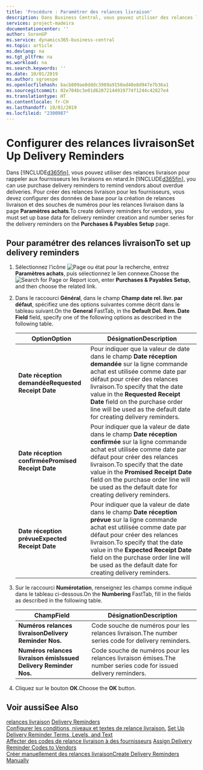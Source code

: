 ```yaml
---
title: 'Procédure : Paramétrer des relances livraison'
description: Dans Business Central, vous pouvez utiliser des relances livraison pour rappeler aux fournisseurs les livraisons en retard.
services: project-madeira
documentationcenter: ''
author: SorenGP
ms.service: dynamics365-business-central
ms.topic: article
ms.devlang: na
ms.tgt_pltfrm: na
ms.workload: na
ms.search.keywords: ''
ms.date: 10/01/2019
ms.author: sgroespe
ms.openlocfilehash: bacb809ae0dddc3989a9150ad40e8d947e7b36a1
ms.sourcegitcommit: 02e704bc3e01d62072144919774f1244c42827e4
ms.translationtype: HT
ms.contentlocale: fr-CH
ms.lasthandoff: 10/01/2019
ms.locfileid: "2300987"
---
```

# <a name="set-up-delivery-reminders"></a><span data-ttu-id="17b55-103">Configurer des relances livraison</span><span class="sxs-lookup"><span data-stu-id="17b55-103">Set Up Delivery Reminders</span></span>
<span data-ttu-id="17b55-104">Dans [!INCLUDE[d365fin](../../includes/d365fin_md.md)], vous pouvez utiliser des relances livraison pour rappeler aux fournisseurs les livraisons en retard.</span><span class="sxs-lookup"><span data-stu-id="17b55-104">In [!INCLUDE[d365fin](../../includes/d365fin_md.md)], you can use purchase delivery reminders to remind vendors about overdue deliveries.</span></span> <span data-ttu-id="17b55-105">Pour créer des relances livraison pour les fournisseurs, vous devez configurer des données de base pour la création de relances livraison et des souches de numéros pour les relances livraison dans la page **Paramètres achats**.</span><span class="sxs-lookup"><span data-stu-id="17b55-105">To create delivery reminders for vendors, you must set up base data for delivery reminder creation and number series for the delivery reminders on the **Purchases & Payables Setup** page.</span></span>  

## <a name="to-set-up-delivery-reminders"></a><span data-ttu-id="17b55-106">Pour paramétrer des relances livraison</span><span class="sxs-lookup"><span data-stu-id="17b55-106">To set up delivery reminders</span></span>  

1.  <span data-ttu-id="17b55-107">Sélectionnez l'icône ![Page ou état pour la recherche](../../media/ui-search/search_small.png "Page ou état pour la recherche"), entrez **Paramètres achats**, puis sélectionnez le lien connexe.</span><span class="sxs-lookup"><span data-stu-id="17b55-107">Choose the ![Search for Page or Report](../../media/ui-search/search_small.png "Search for Page or Report icon") icon, enter **Purchases & Payables Setup**, and then choose the related link.</span></span>  
2.  <span data-ttu-id="17b55-108">Dans le raccourci **Général**, dans le champ **Champ date rel. livr. par défaut**, spécifiez une des options suivantes comme décrit dans le tableau suivant.</span><span class="sxs-lookup"><span data-stu-id="17b55-108">On the **General** FastTab, in the **Default Del. Rem. Date Field** field, specify one of the following options as described in the following table.</span></span>  

    |<span data-ttu-id="17b55-109">Option</span><span class="sxs-lookup"><span data-stu-id="17b55-109">Option</span></span>|<span data-ttu-id="17b55-110">Désignation</span><span class="sxs-lookup"><span data-stu-id="17b55-110">Description</span></span>|  
    |----------------------------------|---------------------------------------|  
    |<span data-ttu-id="17b55-111">**Date réception demandée**</span><span class="sxs-lookup"><span data-stu-id="17b55-111">**Requested Receipt Date**</span></span>|<span data-ttu-id="17b55-112">Pour indiquer que la valeur de date dans le champ **Date réception demandée** sur la ligne commande achat est utilisée comme date par défaut pour créer des relances livraison.</span><span class="sxs-lookup"><span data-stu-id="17b55-112">To specify that the date value in the **Requested Receipt Date** field on the purchase order line will be used as the default date for creating delivery reminders.</span></span>|  
    |<span data-ttu-id="17b55-113">**Date réception confirmée**</span><span class="sxs-lookup"><span data-stu-id="17b55-113">**Promised Receipt Date**</span></span>|<span data-ttu-id="17b55-114">Pour indiquer que la valeur de date dans le champ **Date réception confirmée** sur la ligne commande achat est utilisée comme date par défaut pour créer des relances livraison.</span><span class="sxs-lookup"><span data-stu-id="17b55-114">To specify that the date value in the **Promised Receipt Date** field on the purchase order line will be used as the default date for creating delivery reminders.</span></span>|  
    |<span data-ttu-id="17b55-115">**Date réception prévue**</span><span class="sxs-lookup"><span data-stu-id="17b55-115">**Expected Receipt Date**</span></span>|<span data-ttu-id="17b55-116">Pour indiquer que la valeur de date dans le champ **Date réception prévue** sur la ligne commande achat est utilisée comme date par défaut pour créer des relances livraison.</span><span class="sxs-lookup"><span data-stu-id="17b55-116">To specify that the date value in the **Expected Receipt Date** field on the purchase order line will be used as the default date for creating delivery reminders.</span></span>|  

3.  <span data-ttu-id="17b55-117">Sur le raccourci **Numérotation**, renseignez les champs comme indiqué dans le tableau ci-dessous.</span><span class="sxs-lookup"><span data-stu-id="17b55-117">On the **Numbering** FastTab, fill in the fields as described in the following table.</span></span>  

    |<span data-ttu-id="17b55-118">Champ</span><span class="sxs-lookup"><span data-stu-id="17b55-118">Field</span></span>|<span data-ttu-id="17b55-119">Désignation</span><span class="sxs-lookup"><span data-stu-id="17b55-119">Description</span></span>|  
    |---------------------------------|---------------------------------------|  
    |<span data-ttu-id="17b55-120">**Numéros relances livraison**</span><span class="sxs-lookup"><span data-stu-id="17b55-120">**Delivery Reminder Nos.**</span></span>|<span data-ttu-id="17b55-121">Code souche de numéros pour les relances livraison.</span><span class="sxs-lookup"><span data-stu-id="17b55-121">The number series code for delivery reminders.</span></span>|  
    |<span data-ttu-id="17b55-122">**Numéros relances livraison émis**</span><span class="sxs-lookup"><span data-stu-id="17b55-122">**Issued Delivery Reminder Nos.**</span></span>|<span data-ttu-id="17b55-123">Code souche de numéros pour les relances livraison émises.</span><span class="sxs-lookup"><span data-stu-id="17b55-123">The number series code for issued delivery reminders.</span></span>|  

4.  <span data-ttu-id="17b55-124">Cliquez sur le bouton **OK**.</span><span class="sxs-lookup"><span data-stu-id="17b55-124">Choose the **OK** button.</span></span>  

## <a name="see-also"></a><span data-ttu-id="17b55-125">Voir aussi</span><span class="sxs-lookup"><span data-stu-id="17b55-125">See Also</span></span>  
 <span data-ttu-id="17b55-126">[relances livraison](delivery-reminders.md) </span><span class="sxs-lookup"><span data-stu-id="17b55-126">[Delivery Reminders](delivery-reminders.md) </span></span>  
 <span data-ttu-id="17b55-127">[Configurer les conditions, niveaux et textes de relance livraison.](how-to-set-up-delivery-reminder-terms-levels-and-text.md) </span><span class="sxs-lookup"><span data-stu-id="17b55-127">[Set Up Delivery Reminder Terms, Levels, and Text](how-to-set-up-delivery-reminder-terms-levels-and-text.md) </span></span>  
 <span data-ttu-id="17b55-128">[Affecter des codes de relance livraison à des fournisseurs](how-to-assign-delivery-reminder-codes-to-vendors.md) </span><span class="sxs-lookup"><span data-stu-id="17b55-128">[Assign Delivery Reminder Codes to Vendors](how-to-assign-delivery-reminder-codes-to-vendors.md) </span></span>  
 [<span data-ttu-id="17b55-129">Créer manuellement des relances livraison</span><span class="sxs-lookup"><span data-stu-id="17b55-129">Create Delivery Reminders Manually</span></span>](how-to-create-delivery-reminders-manually.md)
